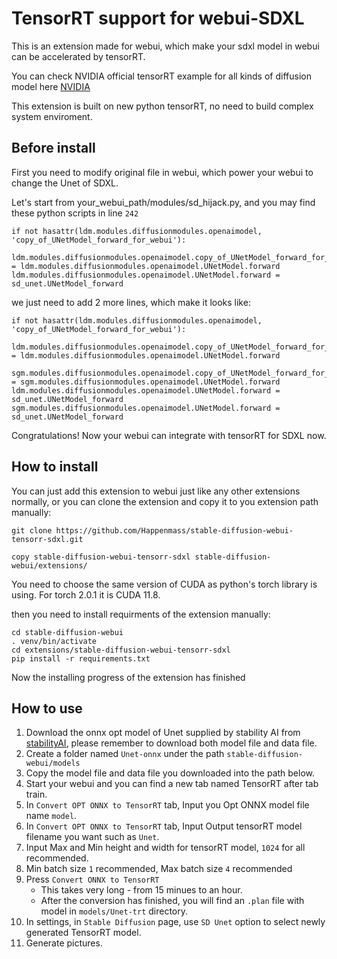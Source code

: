 # TensorRT support for webui-SDXL

This is an extension made for webui, which make your sdxl model in webui can be accelerated by tensorRT.

You can check NVIDIA official tensorRT example for all kinds of diffusion model here [NVIDIA](https://github.com/rajeevsrao/TensorRT/blob/release/8.6/demo/Diffusion/README.md)

This extension is built on new python tensorRT, no need to build complex system enviroment.
## Before install
First you need to modify original file in webui, which power your webui to change the Unet of SDXL.

Let's start from your_webui_path/modules/sd_hijack.py, and you may find these python scripts in line `242`
````
if not hasattr(ldm.modules.diffusionmodules.openaimodel, 'copy_of_UNetModel_forward_for_webui'):
    ldm.modules.diffusionmodules.openaimodel.copy_of_UNetModel_forward_for_webui = ldm.modules.diffusionmodules.openaimodel.UNetModel.forward
ldm.modules.diffusionmodules.openaimodel.UNetModel.forward = sd_unet.UNetModel_forward
````

we just need to add 2 more lines, which make it looks like:
````
if not hasattr(ldm.modules.diffusionmodules.openaimodel, 'copy_of_UNetModel_forward_for_webui'):
   ldm.modules.diffusionmodules.openaimodel.copy_of_UNetModel_forward_for_webui = ldm.modules.diffusionmodules.openaimodel.UNetModel.forward
   sgm.modules.diffusionmodules.openaimodel.copy_of_UNetModel_forward_for_webui = sgm.modules.diffusionmodules.openaimodel.UNetModel.forward
ldm.modules.diffusionmodules.openaimodel.UNetModel.forward = sd_unet.UNetModel_forward
sgm.modules.diffusionmodules.openaimodel.UNetModel.forward = sd_unet.UNetModel_forward
````

Congratulations! Now your webui can integrate with tensorRT for SDXL now.

## How to install

You can just add this extension to webui just like any other extensions normally, or you can clone the extension and copy it to you extension path manually:
````
git clone https://github.com/Happenmass/stable-diffusion-webui-tensorr-sdxl.git

copy stable-diffusion-webui-tensorr-sdxl stable-diffusion-webui/extensions/
````

You need to choose the same version of CUDA as python's torch library is using. For torch 2.0.1 it is CUDA 11.8.

then you need to install requirments of the extension manually:
````
cd stable-diffusion-webui
. venv/bin/activate
cd extensions/stable-diffusion-webui-tensorr-sdxl
pip install -r requirements.txt
````

Now the installing progress of the extension has finished

## How to use
1. Download the onnx opt model of Unet supplied by stability AI from [stabilityAI](https://huggingface.co/stabilityai/stable-diffusion-xl-1.0-tensorrt/tree/main/sdxl-1.0-base/unetxl.opt), please remember to download both model file and data file.
2. Create a folder named `Unet-onnx` under the path `stable-diffusion-webui/models`
3. Copy the model file and data file you downloaded into the path below.
4. Start your webui and you can find a new tab named TensorRT after tab train.
5. In `Convert OPT ONNX to TensorRT` tab, Input you Opt ONNX model file name `model`.
6. In `Convert OPT ONNX to TensorRT` tab, Input Output tensorRT model filename you want such as `Unet`.
7. Input Max and Min height and width for tensorRT model, `1024` for all recommended.
8. Min batch size `1` recommended, Max batch size `4` recommended
9. Press `Convert ONNX to TensorRT`
   * This takes very long - from 15 minues to an hour.
   * After the conversion has finished, you will find an `.plan` file with model in `models/Unet-trt` directory.
10. In settings, in `Stable Diffusion` page, use `SD Unet` option to select newly generated TensorRT model.
11. Generate pictures.
